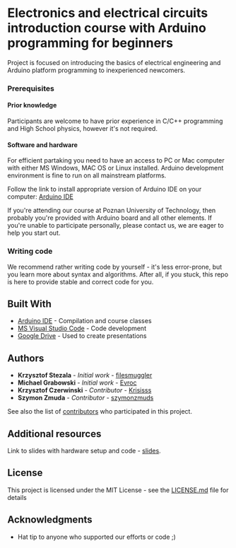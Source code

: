 # Electronics and electrical circuits introduction course with Arduino programming for beginners

Project is focused on introducing the basics of electrical engineering and Arduino platform programming to inexperienced newcomers. 

### Prerequisites

#### Prior knowledge 

Participants are welcome to have prior experience in C/C++ programming and High School physics, however it's not required.

#### Software and hardware

For efficient partaking you need to have an access to PC or Mac computer with either MS Windows, MAC OS or Linux installed. Arduino development environment is fine to run on all mainstream platforms.

Follow the link to install appropriate version of Arduino IDE on your computer: [Arduino IDE](https://www.arduino.cc/en/Main/Software)

If you're attending our course at Poznan University of Technology, then probably you're provided with Arduino board and all other elements. If you're unable to participate personally, please contact us, we are eager to help you start out.

### Writing code

We recommend rather writing code by yourself - it's less error-prone, but you learn more about syntax and algorithms. After all, if you stuck, this repo is here to provide stable and correct code for you.

## Built With

* [Arduino IDE](https://www.arduino.cc/en/Main/Software) - Compilation and course classes
* [MS Visual Studio Code](https://code.visualstudio.com/) - Code development
* [Google Drive](https://drive.google.com/) - Used to create presentations

## Authors

* **Krzysztof Stezala** - *Initial work* - [filesmuggler](https://github.com/filesmuggler)
* **Michael Grabowski** - *Initial work* - [Evroc](https://github.com/Evroc)
* **Krzysztof Czerwinski** - *Contributor* - [Krisisss](https://github.com/Krisisss)
* **Szymon Zmuda** - *Contributor* - [szymonzmuds](https://github.com/szymonzmuds)

See also the list of [contributors](https://github.com/kn-cybair/teal/contributors) who participated in this project.

## Additional resources
Link to slides with hardware setup and code - [slides](https://drive.google.com/open?id=1LjVdqjWJKRY8o2_FvCe5hBE_p8ED5pWO).

## License

This project is licensed under the MIT License - see the [LICENSE.md](LICENSE.md) file for details

## Acknowledgments

* Hat tip to anyone who supported our efforts or code ;)
